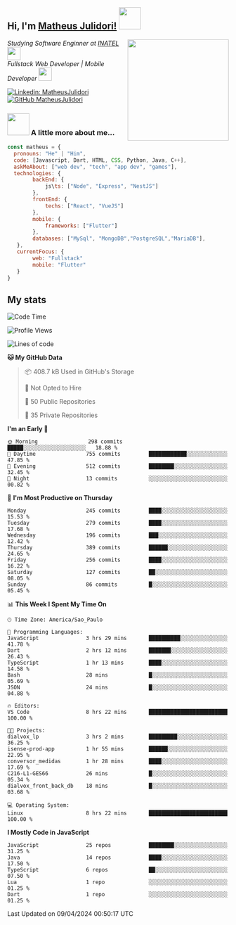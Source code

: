 <h2> Hi, I'm <a href="https://matheusjulidori.github.io" target="_blank">Matheus Julidori!</a> <img src="https://media.giphy.com/media/12oufCB0MyZ1Go/giphy.gif" width="50"></h2>
<img align='right' src="https://media.giphy.com/media/3oKIPnAiaMCws8nOsE/giphy.gif" width="230" height="auto">
<p><em>Studying Software Enginner at <a href="http://www.inatel.br" target="_blank">INATEL</a><img src="https://media.giphy.com/media/fYSnHlufseco8Fh93Z/giphy.gif" width="30"></br>
  Fullstack Web Developer | Mobile Developer <img src="https://media.giphy.com/media/WUlplcMpOCEmTGBtBW/giphy.gif" width="30">
</em></p>

[![Linkedin: MatheusJulidori](https://img.shields.io/badge/-MatheusJulidori-blue?style=flat-square&logo=Linkedin&logoColor=white&link=https://www.linkedin.com/in/MatheusJulidori/)](https://www.linkedin.com/in/MatheusJulidori/)
[![GitHub MatheusJulidori](https://img.shields.io/github/followers/matheusjulidori?label=follow&style=social)](https://github.com/MatheusJulidori)


### <img src="https://media.giphy.com/media/VgCDAzcKvsR6OM0uWg/giphy.gif" width="50"> A little more about me...  

```javascript
const matheus = {
  pronouns: "He" | "Him",
  code: [Javascript, Dart, HTML, CSS, Python, Java, C++],
  askMeAbout: ["web dev", "tech", "app dev", "games"],
  technologies: {
        backEnd: {
            js\ts: ["Node", "Express", "NestJS"]
        },
        frontEnd: {
            techs: ["React", "VueJS"]
        },
        mobile: {
            frameworks: ["Flutter"]
        },
        databases: ["MySql", "MongoDB","PostgreSQL","MariaDB"],
   },
   currentFocus: {
        web: "Fullstack"
        mobile: "Flutter"
   }
}
```
<h2>My stats</h2>

<!--START_SECTION:waka-->
![Code Time](http://img.shields.io/badge/Code%20Time-564%20hrs%2011%20mins-blue)

![Profile Views](http://img.shields.io/badge/Profile%20Views-1-blue)

![Lines of code](https://img.shields.io/badge/From%20Hello%20World%20I%27ve%20Written-6.6%20million%20lines%20of%20code-blue)

**🐱 My GitHub Data** 

> 📦 408.7 kB Used in GitHub's Storage 
 > 
> 🚫 Not Opted to Hire
 > 
> 📜 50 Public Repositories 
 > 
> 🔑 35 Private Repositories 
 > 
**I'm an Early 🐤** 

```text
🌞 Morning                298 commits         █████░░░░░░░░░░░░░░░░░░░░   18.88 % 
🌆 Daytime                755 commits         ████████████░░░░░░░░░░░░░   47.85 % 
🌃 Evening                512 commits         ████████░░░░░░░░░░░░░░░░░   32.45 % 
🌙 Night                  13 commits          ░░░░░░░░░░░░░░░░░░░░░░░░░   00.82 % 
```
📅 **I'm Most Productive on Thursday** 

```text
Monday                   245 commits         ████░░░░░░░░░░░░░░░░░░░░░   15.53 % 
Tuesday                  279 commits         ████░░░░░░░░░░░░░░░░░░░░░   17.68 % 
Wednesday                196 commits         ███░░░░░░░░░░░░░░░░░░░░░░   12.42 % 
Thursday                 389 commits         ██████░░░░░░░░░░░░░░░░░░░   24.65 % 
Friday                   256 commits         ████░░░░░░░░░░░░░░░░░░░░░   16.22 % 
Saturday                 127 commits         ██░░░░░░░░░░░░░░░░░░░░░░░   08.05 % 
Sunday                   86 commits          █░░░░░░░░░░░░░░░░░░░░░░░░   05.45 % 
```


📊 **This Week I Spent My Time On** 

```text
🕑︎ Time Zone: America/Sao_Paulo

💬 Programming Languages: 
JavaScript               3 hrs 29 mins       ██████████░░░░░░░░░░░░░░░   41.78 % 
Dart                     2 hrs 12 mins       ███████░░░░░░░░░░░░░░░░░░   26.43 % 
TypeScript               1 hr 13 mins        ████░░░░░░░░░░░░░░░░░░░░░   14.58 % 
Bash                     28 mins             █░░░░░░░░░░░░░░░░░░░░░░░░   05.69 % 
JSON                     24 mins             █░░░░░░░░░░░░░░░░░░░░░░░░   04.88 % 

🔥 Editors: 
VS Code                  8 hrs 22 mins       █████████████████████████   100.00 % 

🐱‍💻 Projects: 
dialvox_lp               3 hrs 2 mins        █████████░░░░░░░░░░░░░░░░   36.25 % 
isense-prod-app          1 hr 55 mins        ██████░░░░░░░░░░░░░░░░░░░   22.95 % 
conversor_medidas        1 hr 28 mins        ████░░░░░░░░░░░░░░░░░░░░░   17.69 % 
C216-L1-GES66            26 mins             █░░░░░░░░░░░░░░░░░░░░░░░░   05.34 % 
dialvox_front_back_db    18 mins             █░░░░░░░░░░░░░░░░░░░░░░░░   03.68 % 

💻 Operating System: 
Linux                    8 hrs 22 mins       █████████████████████████   100.00 % 
```

**I Mostly Code in JavaScript** 

```text
JavaScript               25 repos            ████████░░░░░░░░░░░░░░░░░   31.25 % 
Java                     14 repos            ████░░░░░░░░░░░░░░░░░░░░░   17.50 % 
TypeScript               6 repos             ██░░░░░░░░░░░░░░░░░░░░░░░   07.50 % 
Lua                      1 repo              ░░░░░░░░░░░░░░░░░░░░░░░░░   01.25 % 
Dart                     1 repo              ░░░░░░░░░░░░░░░░░░░░░░░░░   01.25 % 
```




 Last Updated on 09/04/2024 00:50:17 UTC
<!--END_SECTION:waka-->
